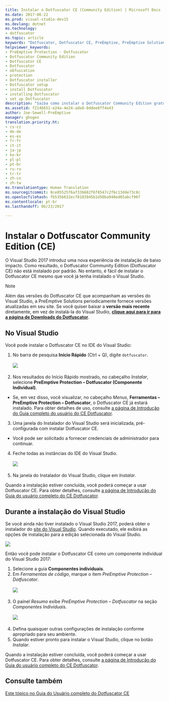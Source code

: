 ```yaml
---
title: Instalar o Dotfuscator CE (Community Edition) | Microsoft Docs
ms.date: 2017-06-22
ms.prod: visual-studio-dev15
ms.devlang: dotnet
ms.technology:
- dotfuscator
ms.topic: article
keywords: "Dotfuscator, Dotfuscator CE, PreEmptive, PreEmptive Solutions, PreEmptive Protection, proteção, community edition, ofuscação, .NET, gratuito, Visual Studio 2017, instalar"
helpviewer_keywords:
- PreEmptive Protection - Dotfuscator
- Dotfuscator Community Edition
- Dotfuscator CE
- Dotfuscator
- obfuscation
- protection
- Dotfuscator installer
- Dotfuscator setup
- install Dotfuscator
- installing Dotfuscator
- set up Dotfuscator
description: "Saiba como instalar o Dotfuscator Community Edition gratuito incluído no Visual Studio 2017."
ms.assetid: f2146651-e24a-4e24-ade8-8ddee8ff4e43
author: Joe-Sewell-PreEmptive
manager: ghogen
translation.priority.ht:
- cs-cz
- de-de
- es-es
- fr-fr
- it-it
- ja-jp
- ko-kr
- pl-pl
- pt-br
- ru-ru
- tr-tr
- zh-cn
- zh-tw
ms.translationtype: Human Translation
ms.sourcegitcommit: 8ce85525f6af336682f6f8547c2f6c13dde73c8c
ms.openlocfilehash: fb5356632ecf8183945b1d50ba940ed05abcf96f
ms.contentlocale: pt-br
ms.lasthandoff: 06/23/2017

---
```


# <a name="install-dotfuscator-community-edition-ce"></a>Instalar o Dotfuscator Community Edition (CE)

O Visual Studio 2017 introduz uma nova experiência de instalação de baixo impacto.
Como resultado, o Dotfuscator Community Edition (Dotfuscator CE) não está instalado por padrão.
No entanto, é fácil de instalar o Dotfuscator CE mesmo que você já tenha instalado o Visual Studio.

> [!NOTE]
> Além das versões do Dotfuscator CE que acompanham as versões do Visual Studio, a PreEmptive Solutions periodicamente fornece versões atualizadas em seu site.
> Se você quiser baixar a **versão mais recente** diretamente, em vez de instalá-la do Visual Studio, **[clique aqui para ir para a página de Downloads do Dotfuscator][download]**.

## <a name="within-visual-studio"></a>No Visual Studio

Você pode instalar o Dotfuscator CE no IDE do Visual Studio:

1. No barra de pesquisa **Início Rápido** (Ctrl + Q), digite `dotfuscator`. <br/> <br/> ![](~/ide/dotfuscator/media/install_from_vs_12.png) <br/> <br/>
2. Nos resultados do Início Rápido mostrado, no cabeçalho *Instalar*, selecione **PreEmptive Protection – Dotfuscator (Componente Individual)**.
  * Se, em vez disso, você visualizar, no cabeçalho *Menus*, **Ferramentas – PreEmptive Protection – Dotfuscator**, o Dotfuscator CE já estará instalado. Para obter detalhes de uso, consulte [a página de Introdução do Guia completo do usuário do CE Dotfuscator][get-started].
3. Uma janela do Instalador do Visual Studio será inicializada, pré-configurada com instalar Dotfuscator CE.
  * Você pode ser solicitado a fornecer credenciais de administrador para continuar.
4. Feche todas as instâncias do IDE do Visual Studio. <br/> <br/> ![](~/ide/dotfuscator/media/install_from_vs_345.png) <br/> <br/>
5. Na janela do Instalador do Visual Studio, clique em *Instalar*.

Quando a instalação estiver concluída, você poderá começar a usar Dotfuscator CE. Para obter detalhes, consulte [a página de Introdução do Guia do usuário completo do CE Dotfuscator][get-started].

## <a name="during-visual-studio-installation"></a>Durante a instalação do Visual Studio

Se você ainda não tiver instalado o Visual Studio 2017, poderá obter o instalador do [site do Visual Studio][2017-install].
Quando executado, ele exibirá as opções de instalação para a edição selecionada do Visual Studio.

![](~/ide/dotfuscator/media/install_ui.png)

Então você pode instalar o Dotfuscator CE como um componente individual do Visual Studio 2017:

1. Selecione a guia **Componentes individuais**.
2. Em *Ferramentas de código*, marque o item *PreEmptive Protection – Dotfuscator*.<br/> <br/> ![](~/ide/dotfuscator/media/install_individually_12.png) <br/> <br/>
3. O painel *Resumo* exibe *PreEmptive Protection – Dotfuscator* na seção *Componentes Individuais*. <br/> <br/> ![](~/ide/dotfuscator/media/install_individually_3.png) <br/> <br/>
4. Defina quaisquer outras configurações de instalação conforme apropriado para seu ambiente.
5. Quando estiver pronto para instalar o Visual Studio, clique no botão *Instalar*.

Quando a instalação estiver concluída, você poderá começar a usar Dotfuscator CE. Para obter detalhes, consulte [a página de Introdução do Guia do usuário completo do CE Dotfuscator][get-started].

## <a name="see-also"></a>Consulte também

[Este tópico no Guia do Usuário completo do Dotfuscator CE][full]

<!-- Copyright © 2017 PreEmptive Solutions, LLC -->

[2017-install]: https://www.visualstudio.com/downloads/#vs-2017
[get-started]: https://www.preemptive.com/dotfuscator/ce/docs/help/gui_getstarted.html

[download]: https://www.preemptive.com/products/dotfuscator/downloads

[full]: https://www.preemptive.com/dotfuscator/ce/docs/help/intro_install.html

